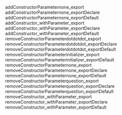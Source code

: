 addConstructorParameternone_export
addConstructorParameternone_exportDeclare
addConstructorParameternone_exportDefault
addConstructor_withParameter_export
addConstructor_withParameter_exportDeclare
addConstructor_withParameter_exportDefault
removeConstructorParameterdotdotdot_export
removeConstructorParameterdotdotdot_exportDeclare
removeConstructorParameterdotdotdot_exportDefault
removeConstructorParameterinitializer_export
removeConstructorParameterinitializer_exportDefault
removeConstructorParameternone_export
removeConstructorParameternone_exportDeclare
removeConstructorParameternone_exportDefault
removeConstructorParameterquestion_export
removeConstructorParameterquestion_exportDeclare
removeConstructorParameterquestion_exportDefault
removeConstructor_withParameter_export
removeConstructor_withParameter_exportDeclare
removeConstructor_withParameter_exportDefault

